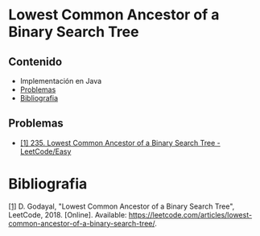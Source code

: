 # Lowest Common Ancestor of a Binary Search Tree

## Contenido
* Implementación en Java
* [Problemas](#problemas)
* [Bibliografia](#bibliografia)

## Problemas

* [[1] 235. Lowest Common Ancestor of a Binary Search Tree - LeetCode/Easy](https://leetcode.com/problems/lowest-common-ancestor-of-a-binary-search-tree/)

# Bibliografia

[[1]](https://leetcode.com/articles/lowest-common-ancestor-of-a-binary-search-tree/) D. Godayal, "Lowest Common Ancestor of a Binary Search Tree", LeetCode, 2018. [Online]. Available: https://leetcode.com/articles/lowest-common-ancestor-of-a-binary-search-tree/.